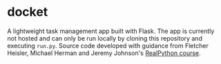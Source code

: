 # docket
A lightweight task management app built with Flask. The app is currently not hosted and can only be run locally by cloning this repository and executing `run.py`. Source code developed with guidance from Fletcher Heisler, Michael Herman and Jeremy Johnson's [RealPython course](http://realpython.com).

